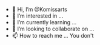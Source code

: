 - 👋 Hi, I’m @Komissarts
- 👀 I’m interested in ...
- 🌱 I’m currently learning ...
- 💞️ I’m looking to collaborate on ... 
- 📫 How to reach me ... You don't

<!---
Komissarts/Komissarts is a ✨ special ✨ repository because its `README.md` (this file) appears on your GitHub profile.
You can click the Preview link to take a look at your changes.
--->
